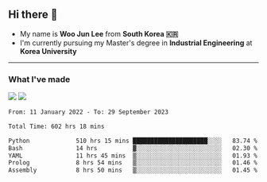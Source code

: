 ## Hi there 👋

- My name is **Woo Jun Lee** from **South Korea 🇰🇷**
- I'm currently pursuing my Master's degree in **Industrial Engineering** at **Korea University**

---

### What I've made

<a href="https://share.streamlit.io/tomtom1103/kuiai_hackathon_2022/main/JL_app.py"><img src="https://img.shields.io/badge/Journey Lee-161B22?style=for-the-badge&logo=streamlit&logoColor=FF4B4B"/></a> <a href="https://jeon-100.github.io/Dangzang/"><img src="https://img.shields.io/badge/당신을 위한 장학금, 당장!-161B22?style=for-the-badge&logo=react&logoColor=#61DAFB"/></a>

<!--START_SECTION:waka-->

```txt
From: 11 January 2022 - To: 29 September 2023

Total Time: 602 hrs 18 mins

Python             510 hrs 15 mins █████████████████████░░░░   83.74 %
Bash               14 hrs          ▓░░░░░░░░░░░░░░░░░░░░░░░░   02.30 %
YAML               11 hrs 45 mins  ▒░░░░░░░░░░░░░░░░░░░░░░░░   01.93 %
Prolog             8 hrs 54 mins   ▒░░░░░░░░░░░░░░░░░░░░░░░░   01.46 %
Assembly           8 hrs 50 mins   ▒░░░░░░░░░░░░░░░░░░░░░░░░   01.45 %
```

<!--END_SECTION:waka-->
